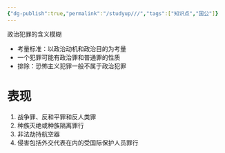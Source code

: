 ```yaml
---
{"dg-publish":true,"permalink":"/studyup///","tags":["知识点","国公"]}
---
```


政治犯罪的含义模糊
- 考量标准：以政治动机和政治目的为考量
- 一个犯罪可能有政治罪和普通罪的性质
- 排除：恐怖主义犯罪一般不属于政治犯罪
# 表现
1. 战争罪、反和平罪和反人类罪
2. 种族灭绝或种族隔离罪行
3. 非法劫持航空器
4. 侵害包括外交代表在内的受国际保护人员罪行